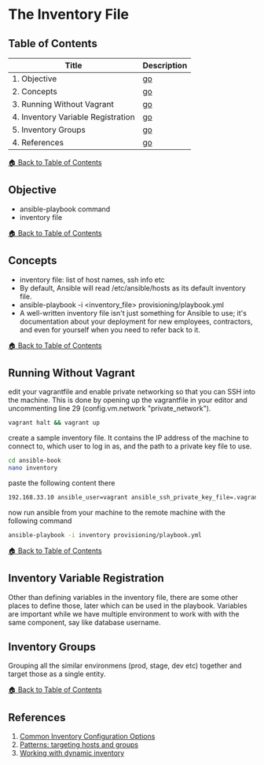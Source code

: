 # The Inventory File

## Table of Contents

| Title                              | Description                            |
| ---------------------------------- | -------------------------------------- |
| 1. Objective                       | [go](#objective)                       |
| 2. Concepts                        | [go](#concepts)                        |
| 3. Running Without Vagrant         | [go](#running-without-vagrant)         |
| 4. Inventory Variable Registration | [go](#inventory-variable-registration) |
| 5. Inventory Groups                | [go](#inventory-groups)                |
| 4. References                      | [go](#references)                      |

[🏠 Back to Table of Contents](#table-of-contents)

## Objective

- ansible-playbook command
- inventory file

[🏠 Back to Table of Contents](#table-of-contents)

## Concepts

- inventory file: list of host names, ssh info etc
- By default, Ansible will read /etc/ansible/hosts as its default inventory file.
- ansible-playbook -i <inventory_file> provisioning/playbook.yml
- A well-written inventory file isn't just something for Ansible to use; it's documentation about your deployment for new employees, contractors, and even for yourself when you need to refer back to it.

[🏠 Back to Table of Contents](#table-of-contents)

## Running Without Vagrant

edit your vagrantfile and enable private networking so that you can SSH into the machine. This is done by opening up the vagrantfile in your editor and uncommenting line 29 (config.vm.network "private_network").

```bash
vagrant halt && vagrant up
```

create a sample inventory file. It contains the IP address of the machine to connect to, which user to log in as, and the path to a private key file to use.

```bash
cd ansible-book
nano inventory
```

paste the following content there

```txt
192.168.33.10 ansible_user=vagrant ansible_ssh_private_key_file=.vagrant/machines/default/virtualbox/private_key
```

now run ansible from your machine to the remote machine with the following command

```bash
ansible-playbook -i inventory provisioning/playbook.yml
```

[🏠 Back to Table of Contents](#table-of-contents)

## Inventory Variable Registration

Other than defining variables in the inventory file, there are some other places to define those, later which can be used in the playbook. Variables are important while we have multiple environment to work with with the same component, say like database username.

## Inventory Groups

Grouping all the similar environmens (prod, stage, dev etc) together and target those as a single entity.

[🏠 Back to Table of Contents](#table-of-contents)

## References

1. [Common Inventory Configuration Options](https://docs.ansible.com/ansible/latest/user_guide/intro_inventory.html)
2. [Patterns: targeting hosts and groups](https://docs.ansible.com/ansible/latest/user_guide/intro_patterns.html#)
3. [Working with dynamic inventory](https://docs.ansible.com/ansible/latest/user_guide/intro_dynamic_inventory.html)
